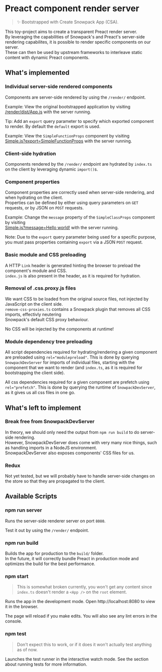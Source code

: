 # Preact component render server

> ✨ Bootstrapped with Create Snowpack App (CSA).

This toy-project aims to create a transparent Preact render server.  
By leveraging the capabilities of Snowpack's and Preact's server-side rendering capabilites, it is possible to render specific components on our server.  
These can then be used by upstream frameworks to interleave static content with dynamic Preact components.

## What's implemented

### Individual server-side rendered components

Components are server-side rendered by using the `/render/` endpoint.

Example: View the original bootstrapped application by visiting  
[/render/dist/App.js](http://localhost:8080/render/dist/App.js)
with the server running.

Tip: Add an `export` query parameter to specify which exported component to render. By default the `default` export is used.

Example: View the `SimpleFunctionProps` component by visiting  
[Simple.js?export=SimpleFunctionProps](http://localhost:8080/render/dist/Simple.js?export=SimpleFunctionProps)
with the server running.

### Client-side hydration

Components rendered by the `/render/` endpoint are hydrated by `index.ts` on the client by leveraging dynamic `import()`s.

### Component properties

Component properties are correctly used when server-side rendering, and when hydrating on the client.  
Properties can be defined by either using query parameters on `GET` requests, or by JSON on `POST` requests.

Example: Change the `message` property of the `SimpleClassProps` component by visiting  
[Simple.js?message=Hello world!](http://localhost:8080/render/dist/Simple.js?message=Hello%20world!)
with the server running.

Note: Due to the `export` query parameter being used for a specific purpose,  
you must pass properties containing `export` via a JSON `POST` request.

### Basic module and CSS preloading

A HTTP `Link` header is generated hinting the browser to preload the component's module and CSS.  
`index.js` is also present in the header, as it is required for hydration.

### Removal of .css.proxy.js files

We want CSS to be loaded from the original source files, not injected by JavaScript on the client side.  
`remove-css-proxies.ts` contains a Snowpack plugin that removes all CSS imports, effectivly neutering  
Snowpack's default CSS proxy behaviour.

No CSS will be injected by the components at runtime!

### Module dependency tree preloading

All script dependencies required for hydrating/rendering a given component are preloaded using `rel="modulepreload"`. This is done by querying `SnowpackDevServer` for imports of individual files, starting with the component that we want to render (and `index.ts`, as it is required for bootstrapping the client side).

All css dependencies required for a given component are prefetch using `rel="prefetch"`. This is done by querying the runtime of `SnowpackDevServer`, as it gives us all css files in one go.

## What's left to implement

### Break free from SnowpackDevServer

In theory, we should only need the output from `npm run build` to do server-side rendering.  
However, SnowpackDevServer does come with very many nice things, such as handling imports in a NodeJS environment.  
SnowpackDevServer also exposes components' CSS files for us.

### Redux

Not yet tested, but we will probably have to handle server-side changes on the store so that they are propagated to the client.

## Available Scripts

### npm run server

Runs the server-side renderer server on port `8080`.

Test it out by using the `/render/` endpoint.

### npm run build

Builds the app for production to the `build/` folder.  
In the future, it will correctly bundle Preact in production mode and optimizes the build for the best performance.

### npm start

> This is somewhat broken currently, you won't get any content since `index.ts` doesn't render a `<App />` on the `root` element.

Runs the app in the development mode.
Open http://localhost:8080 to view it in the browser.

The page will reload if you make edits.
You will also see any lint errors in the console.

### npm test

> Don't expect this to work, or if it does it won't actually test anything as of now.

Launches the test runner in the interactive watch mode.
See the section about running tests for more information.
